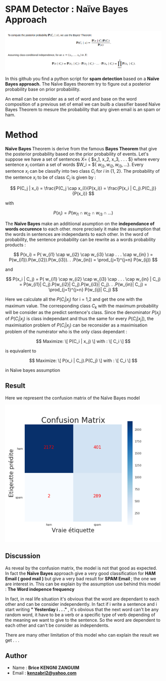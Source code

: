 # SPAM Detector : Naïve Bayes Approach
![Bayes Therem](medias/images/naive_approach.png)

In this github you find a python script for <strong> spam detection </strong> based on a <strong> Naïve Bayes approach.</strong> The Naïve Bayes theorem try to figure out a posterior probability base on prior probabiility. 

An email can be consider as a set of word and base on the word composition of a previous set of email we can builb a classifier  based Naïve Bayes Theorem to mesure the probability that any given email is an spam or ham.

# Method
<strong> Naïve Bayes </strong> Theorem is derive from the famous <strong> Bayes Theorem </strong> that give the posterior probability based on the prior probability of events. Let's suppose we have a set of sentences $X =$ { $x_1, x_2, x_3, . . . $} where every sentence $x_i$ contain a set of words $W_i = ${ $w_{i2} , w_{i2}, w_{i3}, . . .$}. Every sentence $x_i$ can be classify into two class $C_i$ for $i$ in {1, 2}. The probability of the sentence $x_i$ to be of class $C_j$ is given by : 

$$
P(C_j | x_i) = \frac{P(C_j \cap x_i)}{P(x_i)} 
             = \frac{P(x_i | C_j).P(C_j)}{P(x_i)}
$$

with 

$$
P(x_i) = P( w_{i1} \cap w_{i2} \cap w_{i3} \cap . . . )
$$

The <strong> Naïve Bayes </strong> make an additiional asumption on the <strong>independance of words occurence</strong> to each other. more precisely it make the assumption that the words in sentences are independants to each other. In the word of probability, the sentence probability can be rewrite as a words probability products : 

$$
P(x_i) = P( w_{i1} \cap w_{i2} \cap w_{i3} \cap . . . \cap w_{in} )  
       = P(w_{i1}).P(w_{i2}).P(w_{i3}). . .P(w_{in}) 
       = \prod_{j=1}^{j=n} P(w_{ij})
$$

and

$$
P(x_i | C_j) = P( w_{i1} \cap w_{i2} \cap w_{i3} \cap . . . \cap w_{in} | C_j) 
             = P(w_{i1}| C_j).P(w_{i2}| C_j).P(w_{i3}| C_j). . .P(w_{in}| C_j) 
             = \prod_{j=1}^{j=n} P(w_{ij}| C_j)
$$

Here we calculate all the $P(C_i | x_j)$ for i = 1,2 and get the one with the maximum value. The corresponding class $C_k$ with the maximum probability will be consider as the predict sentence's class. Since the denominator $P(x_j)$ of $P(C_i | x_j )$ is class independant and thus the same for every $P(C_i [ x_j])$, the maximisation problem of $P(C_i | x_j)$ can be reconsider as a maximisation problem of the numérator who is the only class dependant :

$$
Maximize: \[ P(C_i | x_j) \]  
with  : \[ C_i \]  
$$

is equivalent to 

$$
Maximize: \[ P(x_i | C_j).P(C_j) \]  
with  : \[ C_i \]  
$$

in Naïve bayes assumption

## Result 
Here  we represent the confusion matrix of the Naïve Bayes model 

![confusion matrix](medias/images/confusion_matrix.png)

## Discussion

As reveal by the confusion matrix, the model is not that good as expected. In fact the <strong> Naïve Bayes </strong> approach give a very good classification for <strong> HAM Email ( good mail ) </strong> but give a very bad result for <strong> SPAM Email </strong>; the one we are interest in. This can be explain by the assumption use behind this model : <strong> The Word indepence frequency </strong>

In fact, in real life situation it's obvious that the word are dependant to each other and can be consider independently. In fact if i write a sentence and i start writing <strong>" Yesterday i . . ." </strong>, it's obvious that the next word can't be any random word, it have to be a verb or a specific type of verb depending of the meaning we want to give to the sentence. So the word are dependent to each other and can't be consider as independents.

There are many other limitation of this model who can explain the result we get . . .

## Author
- Name : <strong> Brice KENGNI ZANGUIM </strong>
- Email : <strong> kenzabri2@yahoo.com </strong>